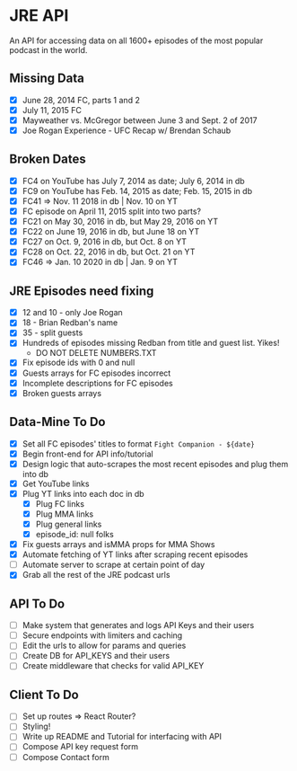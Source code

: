 # JRE API

An API for accessing data on all 1600+ episodes of the most popular podcast in the world.

## Missing Data

- [x] June 28, 2014 FC, parts 1 and 2
- [x] July 11, 2015 FC
- [x] Mayweather vs. McGregor between June 3 and Sept. 2 of 2017
- [x] Joe Rogan Experience - UFC Recap w/ Brendan Schaub

## Broken Dates

- [x] FC4 on YouTube has July 7, 2014 as date; July 6, 2014 in db
- [x] FC9 on YouTube has Feb. 14, 2015 as date; Feb. 15, 2015 in db
- [x] FC41 => Nov. 11 2018 in db | Nov. 10 on YT
- [x] FC episode on April 11, 2015 split into two parts?
- [x] FC21 on May 30, 2016 in db, but May 29, 2016 on YT
- [x] FC22 on June 19, 2016 in db, but June 18 on YT
- [x] FC27 on Oct. 9, 2016 in db, but Oct. 8 on YT
- [x] FC28 on Oct. 22, 2016 in db, but Oct. 21 on YT
- [x] FC46 => Jan. 10 2020 in db | Jan. 9 on YT

## JRE Episodes need fixing

- [x] 12 and 10 - only Joe Rogan
- [x] 18 - Brian Redban's name
- [x] 35 - split guests
- [x] Hundreds of episodes missing Redban from title and guest list. Yikes!
  - DO NOT DELETE NUMBERS.TXT
- [x] Fix episode ids with 0 and null
- [x] Guests arrays for FC episodes incorrect
- [x] Incomplete descriptions for FC episodes
- [x] Broken guests arrays

## Data-Mine To Do

- [x] Set all FC episodes' titles to format `Fight Companion - ${date}`
- [x] Begin front-end for API info/tutorial
- [x] Design logic that auto-scrapes the most recent episodes and plug them into db
- [x] Get YouTube links
- [x] Plug YT links into each doc in db
  - [x] Plug FC links
  - [x] Plug MMA links
  - [x] Plug general links
  - [x] episode_id: null folks
- [x] Fix guests arrays and isMMA props for MMA Shows
- [x] Automate fetching of YT links after scraping recent episodes
- [ ] Automate server to scrape at certain point of day
- [x] Grab all the rest of the JRE podcast urls

## API To Do

- [ ] Make system that generates and logs API Keys and their users
- [ ] Secure endpoints with limiters and caching
- [ ] Edit the urls to allow for params and queries
- [ ] Create DB for API_KEYS and their users
- [ ] Create middleware that checks for valid API_KEY

## Client To Do

- [ ] Set up routes => React Router?
- [ ] Styling!
- [ ] Write up README and Tutorial for interfacing with API
- [ ] Compose API key request form
- [ ] Compose Contact form
